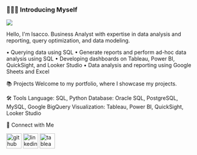 ### 🙋🏻‍♀️ Introducing Myself
![](https://previews.dropbox.com/p/thumb/ACKtq3hHYqMnLmXm1ecNezJXqS8AWsxsHggZs_MU6LaEd_6dIgJNe2uub94aMfl-qVzgRF7tvy8ZaLEF6S1IkqGuMbuT56PeVDyKLFhcOCFre1SAJKB0aISRmlJSGYbgXxl0TNUOkyiUMfDvppV800P9vgHhcJcGoz0E4UtXKdEplzoAXYypnoXHYd5mWQeatmuHDacuUeYisNwUgsn_mzKDYouYAgte0L87tR3lbuY4vh-e0G20aYrsnw3ejB7g8XeLYWwzzZH7mlg3gBdeuJXlFQrER46seLdzjFdYUy6ZM8BmChQ6wMijScXSrVW1uiecZXsqAqLmvPu-stwQeYSA/p.png)

Hello, I'm Isacco. Business Analyst with expertise in data analysis and reporting, query optimization, and data modeling.

• Querying data using SQL
• Generate reports and perform ad-hoc data analysis using SQL
• Developing dashboards on Tableau, Power BI, QuickSight, and Looker Studio
• Data analysis and reporting using Google Sheets and Excel

📚 Projects
Welcome to my portfolio, where I showcase my projects.

🛠️ Tools
Language: SQL, Python
Database: Oracle SQL, PostgreSQL, MySQL, Google BigQuery
Visualization: Tableau, Power BI, QuickSight, Looker Studio

👋 Connect with Me

[<img src='https://cdn.jsdelivr.net/npm/simple-icons@3.0.1/icons/github.svg' alt='github' height='40'>](https://github.com/isaccoarnaldi)  [<img src='https://cdn.jsdelivr.net/npm/simple-icons@3.0.1/icons/linkedin.svg' alt='linkedin' height='40'>](https://www.linkedin.com/in/https://www.linkedin.com/in/isaccoarnaldi/)  [<img src='https://cdn.jsdelivr.net/npm/simple-icons@3.0.1/icons/tableau.svg' alt='tableau' height='40'>](https://public.tableau.com/app/profile/isacco.arnaldi/vizzes)  


